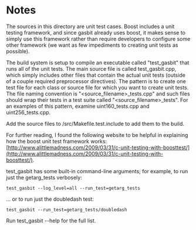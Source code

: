 # Notes
The sources in this directory are unit test cases.  Boost includes a
unit testing framework, and since gasbit already uses boost, it makes
sense to simply use this framework rather than require developers to
configure some other framework (we want as few impediments to creating
unit tests as possible).

The build system is setup to compile an executable called "test_gasbit"
that runs all of the unit tests.  The main source file is called
test_gasbit.cpp, which simply includes other files that contain the
actual unit tests (outside of a couple required preprocessor
directives).  The pattern is to create one test file for each class or
source file for which you want to create unit tests.  The file naming
convention is "<source_filename>_tests.cpp" and such files should wrap
their tests in a test suite called "<source_filename>_tests".  For an
examples of this pattern, examine uint160_tests.cpp and
uint256_tests.cpp.

Add the source files to /src/Makefile.test.include to add them to the build.

For further reading, I found the following website to be helpful in
explaining how the boost unit test framework works:
[http://www.alittlemadness.com/2009/03/31/c-unit-testing-with-boosttest/](http://www.alittlemadness.com/2009/03/31/c-unit-testing-with-boosttest/).

test_gasbit has some built-in command-line arguments; for
example, to run just the getarg_tests verbosely:

    test_gasbit --log_level=all --run_test=getarg_tests

... or to run just the doubledash test:

    test_gasbit --run_test=getarg_tests/doubledash

Run  test_gasbit --help   for the full list.

